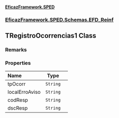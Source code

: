 #### [EficazFramework.SPED](EficazFrameworkSPED.md 'EficazFramework SPED')
### [EficazFramework.SPED.Schemas.EFD_Reinf](EficazFramework.SPED.Schemas.EFD_Reinf.md 'EficazFramework.SPED.Schemas.EFD_Reinf')

## TRegistroOcorrencias1 Class

### Remarks
### Properties

| Name | Type | |
| :--- | :---: | :--- |
| tpOcorr | `String` |  |
| localErroAviso | `String` |  |
| codResp | `String` |  |
| dscResp | `String` |  |
